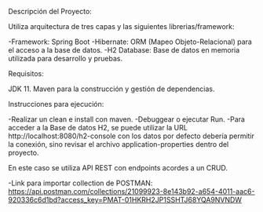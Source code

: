 Descripción del Proyecto:

Utiliza arquitectura de tres capas y las siguientes librerias/framework:

-Framework: Spring Boot 
-Hibernate: ORM (Mapeo Objeto-Relacional) para el acceso a la base de datos.
-H2 Database: Base de datos en memoria utilizada para desarrollo y pruebas.

Requisitos:

JDK 11.
Maven para la construcción y gestión de dependencias.


Instrucciones para ejecución:

-Realizar un clean e install con maven.
-Debuggear o ejecutar Run.
-Para acceder a la Base de datos H2, se puede utilizar la URL http://localhost:8080/h2-console   con los datos por defecto debería permitir la conexión, sino revisar el archivo application-properties dentro del proyecto.


En este caso se utiliza API REST con endpoints acordes a un CRUD.

-Link para importar collection de POSTMAN: https://api.postman.com/collections/21099923-8e143b92-a654-4011-aac6-920336c6d1bd?access_key=PMAT-01HKRH2JP1SSHTJ68YQA9NVNDW

